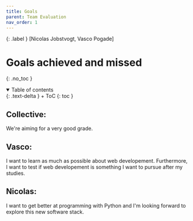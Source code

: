 ```yaml
---
title: Goals
parent: Team Evaluation
nav_order: 1
---
```


{: .label }
[Nicolas Jobstvogt, Vasco Pogade]

# Goals achieved and missed
{: .no_toc }

<details open markdown="block">
{: .text-delta }
<summary>Table of contents</summary>
+ ToC
{: toc }
</details>

## Collective:
We're aiming for a very good grade.

## Vasco:
I want to learn as much as possible about web developement. Furthermore, I want to test if web developement is something I want to pursue after my studies.

## Nicolas: 
I want to get better at programming with Python and I'm looking forward to explore this new software stack.